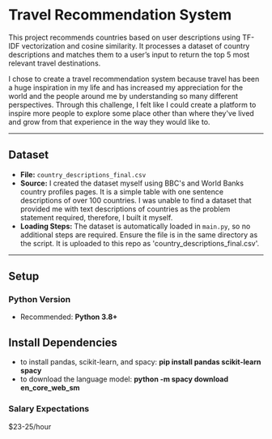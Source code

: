 # Travel Recommendation System  

This project recommends countries based on user descriptions using TF-IDF vectorization and cosine similarity. It processes a dataset of country descriptions and matches them to a user’s input to return the top 5 most relevant travel destinations.

I chose to create a travel recommendation system because travel has been a huge inspiration in my life and has increased my appreciation for the world and the people around me by understanding so many different perspectives. Through this challenge, I felt like I could create a platform to inspire more people to explore some place other than where they've lived and grow from that experience in the way they would like to. 

---

## Dataset  
- **File:** `country_descriptions_final.csv`  
- **Source:** I created the dataset myself using BBC's and World Banks country profiles pages. It is a simple table with one sentence descriptions of over 100 countries. I was unable to find a dataset that provided me with text descriptions of countries as the problem statement required, therefore, I built it myself.  
- **Loading Steps:** The dataset is automatically loaded in `main.py`, so no additional steps are required. Ensure the file is in the same directory as the script. It is uploaded to this repo as 'country_descriptions_final.csv'.

---

## Setup  
### **Python Version**  
- Recommended: **Python 3.8+**  

## Install Dependencies
- to install pandas, scikit-learn, and spacy: 
**pip install pandas scikit-learn spacy**
- to download the language model:
**python -m spacy download en_core_web_sm**

### Salary Expectations
$23-25/hour 
